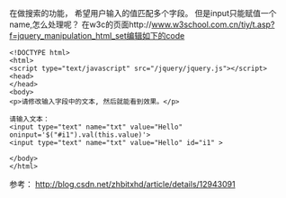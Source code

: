 在做搜索的功能， 希望用户输入的值匹配多个字段。 但是input只能赋值一个name,怎么处理呢？
在w3c的页面http://www.w3school.com.cn/tiy/t.asp?f=jquery_manipulation_html_set编辑如下的code
```
<!DOCTYPE html>
<html>
<script type="text/javascript" src="/jquery/jquery.js"></script>
<head>
</head>
<body>
<p>请修改输入字段中的文本, 然后就能看到效果。</p>

请输入文本：
<input type="text" name="txt" value="Hello" oninput='$("#i1").val(this.value)'>
<input type="text" name="txt" value="Hello" id="i1" >

</body>
</html>
```

参考：
http://blog.csdn.net/zhbitxhd/article/details/12943091
